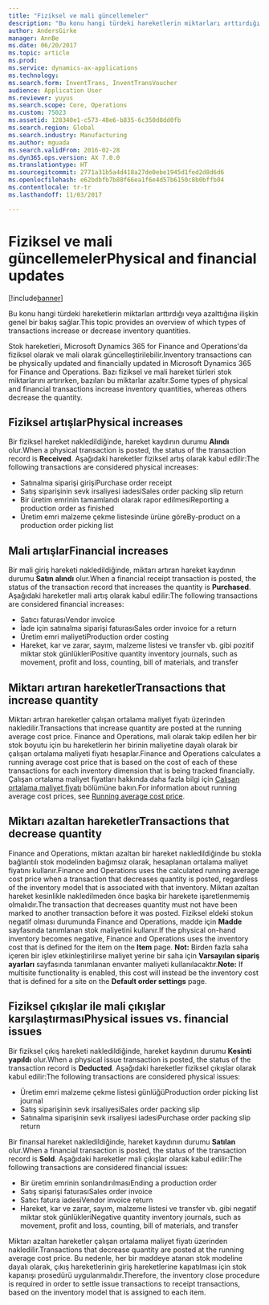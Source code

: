 ```yaml
---
title: "Fiziksel ve mali güncellemeler"
description: "Bu konu hangi türdeki hareketlerin miktarları arttırdığı veya azalttığına ilişkin genel bir bakış sağlar."
author: AndersGirke
manager: AnnBe
ms.date: 06/20/2017
ms.topic: article
ms.prod: 
ms.service: dynamics-ax-applications
ms.technology: 
ms.search.form: InventTrans, InventTransVoucher
audience: Application User
ms.reviewer: yuyus
ms.search.scope: Core, Operations
ms.custom: 75023
ms.assetid: 128340e1-c573-48e6-b835-6c350d8dd0fb
ms.search.region: Global
ms.search.industry: Manufacturing
ms.author: mguada
ms.search.validFrom: 2016-02-28
ms.dyn365.ops.version: AX 7.0.0
ms.translationtype: HT
ms.sourcegitcommit: 2771a31b5a4d418a27de0ebe1945d1fed2d8d6d6
ms.openlocfilehash: e62bdbfb7b88f66ea1f6e4d57b6150c8b0bffb04
ms.contentlocale: tr-tr
ms.lasthandoff: 11/03/2017

---
```


# <a name="physical-and-financial-updates"></a><span data-ttu-id="e42df-103">Fiziksel ve mali güncellemeler</span><span class="sxs-lookup"><span data-stu-id="e42df-103">Physical and financial updates</span></span>

[!include[banner](../includes/banner.md)]


<span data-ttu-id="e42df-104">Bu konu hangi türdeki hareketlerin miktarları arttırdığı veya azalttığına ilişkin genel bir bakış sağlar.</span><span class="sxs-lookup"><span data-stu-id="e42df-104">This topic provides an overview of which types of transactions increase or decrease inventory quantities.</span></span> 

<span data-ttu-id="e42df-105">Stok hareketleri, Microsoft Dynamics 365 for Finance and Operations'da fiziksel olarak ve mali olarak güncelleştirilebilir.</span><span class="sxs-lookup"><span data-stu-id="e42df-105">Inventory transactions can be physically updated and financially updated in Microsoft Dynamics 365 for Finance and Operations.</span></span> <span data-ttu-id="e42df-106">Bazı fiziksel ve mali hareket türleri stok miktarlarını artırırken, bazıları bu miktarlar azaltır.</span><span class="sxs-lookup"><span data-stu-id="e42df-106">Some types of physical and financial transactions increase inventory quantities, whereas others decrease the quantity.</span></span>

## <a name="physical-increases"></a><span data-ttu-id="e42df-107">Fiziksel artışlar</span><span class="sxs-lookup"><span data-stu-id="e42df-107">Physical increases</span></span>
<span data-ttu-id="e42df-108">Bir fiziksel hareket nakledildiğinde, hareket kaydının durumu **Alındı** olur.</span><span class="sxs-lookup"><span data-stu-id="e42df-108">When a physical transaction is posted, the status of the transaction record is **Received**.</span></span> <span data-ttu-id="e42df-109">Aşağıdaki hareketler fiziksel artış olarak kabul edilir:</span><span class="sxs-lookup"><span data-stu-id="e42df-109">The following transactions are considered physical increases:</span></span>

-   <span data-ttu-id="e42df-110">Satınalma siparişi girişi</span><span class="sxs-lookup"><span data-stu-id="e42df-110">Purchase order receipt</span></span>
-   <span data-ttu-id="e42df-111">Satış siparişinin sevk irsaliyesi iadesi</span><span class="sxs-lookup"><span data-stu-id="e42df-111">Sales order packing slip return</span></span>
-   <span data-ttu-id="e42df-112">Bir üretim emrinin tamamlandı olarak rapor edilmesi</span><span class="sxs-lookup"><span data-stu-id="e42df-112">Reporting a production order as finished</span></span>
-   <span data-ttu-id="e42df-113">Üretim emri malzeme çekme listesinde ürüne göre</span><span class="sxs-lookup"><span data-stu-id="e42df-113">By-product on a production order picking list</span></span>

## <a name="financial-increases"></a><span data-ttu-id="e42df-114">Mali artışlar</span><span class="sxs-lookup"><span data-stu-id="e42df-114">Financial increases</span></span>
<span data-ttu-id="e42df-115">Bir mali giriş hareketi nakledildiğinde, miktarı artıran hareket kaydının durumu **Satın alındı** olur.</span><span class="sxs-lookup"><span data-stu-id="e42df-115">When a financial receipt transaction is posted, the status of the transaction record that increases the quantity is **Purchased**.</span></span> <span data-ttu-id="e42df-116">Aşağıdaki hareketler mali artış olarak kabul edilir:</span><span class="sxs-lookup"><span data-stu-id="e42df-116">The following transactions are considered financial increases:</span></span>

-   <span data-ttu-id="e42df-117">Satıcı faturası</span><span class="sxs-lookup"><span data-stu-id="e42df-117">Vendor invoice</span></span>
-   <span data-ttu-id="e42df-118">İade için satınalma siparişi faturası</span><span class="sxs-lookup"><span data-stu-id="e42df-118">Sales order invoice for a return</span></span>
-   <span data-ttu-id="e42df-119">Üretim emri maliyeti</span><span class="sxs-lookup"><span data-stu-id="e42df-119">Production order costing</span></span>
-   <span data-ttu-id="e42df-120">Hareket, kar ve zarar, sayım, malzeme listesi ve transfer vb. gibi pozitif miktar stok günlükleri</span><span class="sxs-lookup"><span data-stu-id="e42df-120">Positive quantity inventory journals, such as movement, profit and loss, counting, bill of materials, and transfer</span></span>

## <a name="transactions-that-increase-quantity"></a><span data-ttu-id="e42df-121">Miktarı artıran hareketler</span><span class="sxs-lookup"><span data-stu-id="e42df-121">Transactions that increase quantity</span></span>
<span data-ttu-id="e42df-122">Miktarı artıran hareketler çalışan ortalama maliyet fiyatı üzerinden nakledilir.</span><span class="sxs-lookup"><span data-stu-id="e42df-122">Transactions that increase quantity are posted at the running average cost price.</span></span> <span data-ttu-id="e42df-123">Finance and Operations, mali olarak takip edilen her bir stok boyutu için bu hareketlerin her birinin maliyetine dayalı olarak bir çalışan ortalama maliyeti fiyatı hesaplar.</span><span class="sxs-lookup"><span data-stu-id="e42df-123">Finance and Operations calculates a running average cost price that is based on the cost of each of these transactions for each inventory dimension that is being tracked financially.</span></span> <span data-ttu-id="e42df-124">Çalışan ortalama maliyet fiyatları hakkında daha fazla bilgi için [Çalışan ortalama maliyet fiyatı](running-average-cost-price.md) bölümüne bakın.</span><span class="sxs-lookup"><span data-stu-id="e42df-124">For information about running average cost prices, see [Running average cost price](running-average-cost-price.md).</span></span>

## <a name="transactions-that-decrease-quantity"></a><span data-ttu-id="e42df-125">Miktarı azaltan hareketler</span><span class="sxs-lookup"><span data-stu-id="e42df-125">Transactions that decrease quantity</span></span>
<span data-ttu-id="e42df-126">Finance and Operations, miktarı azaltan bir hareket nakledildiğinde bu stokla bağlantılı stok modelinden bağımsız olarak, hesaplanan ortalama maliyet fiyatını kullanır.</span><span class="sxs-lookup"><span data-stu-id="e42df-126">Finance and Operations uses the calculated running average cost price when a transaction that decreases quantity is posted, regardless of the inventory model that is associated with that inventory.</span></span> <span data-ttu-id="e42df-127">Miktarı azaltan hareket kesinlikle nakledilmeden önce başka bir harekete işaretlenmemiş olmalıdır.</span><span class="sxs-lookup"><span data-stu-id="e42df-127">The transaction that decreases quantity must not have been marked to another transaction before it was posted.</span></span> <span data-ttu-id="e42df-128">Fiziksel eldeki stokun negatif olması durumunda Finance and Operations, madde için **Madde** sayfasında tanımlanan stok maliyetini kullanır.</span><span class="sxs-lookup"><span data-stu-id="e42df-128">If the physical on-hand inventory becomes negative, Finance and Operations uses the inventory cost that is defined for the item on the **Item** page.</span></span> <span data-ttu-id="e42df-129">**Not:** Birden fazla saha içeren bir işlev etkinleştirilirse maliyet yerine bir saha için **Varsayılan sipariş ayarları** sayfasında tanımlanan envanter maliyeti kullanılacaktır.</span><span class="sxs-lookup"><span data-stu-id="e42df-129">**Note:** If multisite functionality is enabled, this cost will instead be the inventory cost that is defined for a site on the **Default order settings** page.</span></span>

## <a name="physical-issues-vs-financial-issues"></a><span data-ttu-id="e42df-130">Fiziksel çıkışlar ile mali çıkışlar karşılaştırması</span><span class="sxs-lookup"><span data-stu-id="e42df-130">Physical issues vs. financial issues</span></span>
<span data-ttu-id="e42df-131">Bir fiziksel çıkış hareketi nakledildiğinde, hareket kaydının durumu **Kesinti yapıldı** olur.</span><span class="sxs-lookup"><span data-stu-id="e42df-131">When a physical issue transaction is posted, the status of the transaction record is **Deducted**.</span></span> <span data-ttu-id="e42df-132">Aşağıdaki hareketler fiziksel çıkışlar olarak kabul edilir:</span><span class="sxs-lookup"><span data-stu-id="e42df-132">The following transactions are considered physical issues:</span></span>

-   <span data-ttu-id="e42df-133">Üretim emri malzeme çekme listesi günlüğü</span><span class="sxs-lookup"><span data-stu-id="e42df-133">Production order picking list journal</span></span>
-   <span data-ttu-id="e42df-134">Satış siparişinin sevk irsaliyesi</span><span class="sxs-lookup"><span data-stu-id="e42df-134">Sales order packing slip</span></span>
-   <span data-ttu-id="e42df-135">Satınalma siparişinin sevk irsaliyesi iadesi</span><span class="sxs-lookup"><span data-stu-id="e42df-135">Purchase order packing slip return</span></span>

<span data-ttu-id="e42df-136">Bir finansal hareket nakledildiğinde, hareket kaydının durumu **Satılan** olur.</span><span class="sxs-lookup"><span data-stu-id="e42df-136">When a financial transaction is posted, the status of the transaction record is **Sold**.</span></span> <span data-ttu-id="e42df-137">Aşağıdaki hareketler mali çıkışlar olarak kabul edilir:</span><span class="sxs-lookup"><span data-stu-id="e42df-137">The following transactions are considered financial issues:</span></span>

-   <span data-ttu-id="e42df-138">Bir üretim emrinin sonlandırılması</span><span class="sxs-lookup"><span data-stu-id="e42df-138">Ending a production order</span></span>
-   <span data-ttu-id="e42df-139">Satış siparişi faturası</span><span class="sxs-lookup"><span data-stu-id="e42df-139">Sales order invoice</span></span>
-   <span data-ttu-id="e42df-140">Satıcı fatura iadesi</span><span class="sxs-lookup"><span data-stu-id="e42df-140">Vendor invoice return</span></span>
-   <span data-ttu-id="e42df-141">Hareket, kar ve zarar, sayım, malzeme listesi ve transfer vb. gibi negatif miktar stok günlükleri</span><span class="sxs-lookup"><span data-stu-id="e42df-141">Negative quantity inventory journals, such as movement, profit and loss, counting, bill of materials, and transfer</span></span>

<span data-ttu-id="e42df-142">Miktarı azaltan hareketler çalışan ortalama maliyet fiyatı üzerinden nakledilir.</span><span class="sxs-lookup"><span data-stu-id="e42df-142">Transactions that decrease quantity are posted at the running average cost price.</span></span> <span data-ttu-id="e42df-143">Bu nedenle, her bir maddeye atanan stok modeline dayalı olarak, çıkış hareketlerinin giriş hareketlerine kapatılması için stok kapanışı prosedürü uygulanmalıdır.</span><span class="sxs-lookup"><span data-stu-id="e42df-143">Therefore, the inventory close procedure is required in order to settle issue transactions to receipt transactions, based on the inventory model that is assigned to each item.</span></span>




